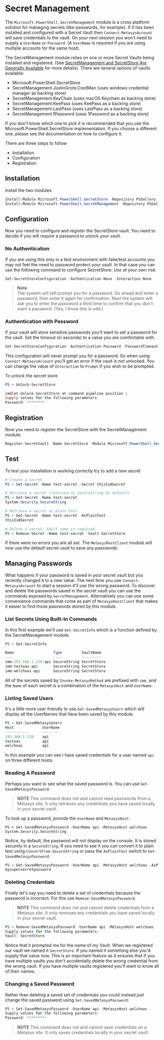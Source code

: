 # Secret Management

The `Microsoft.PowerShell.SecretManagement` module is a cross platform solution
for managing secrets (like passwords, for example). If it has been installed and
configured with a Secret Vault then `Connect-MetasysAccount` will save
credentials to the vault. On your next session you won't need to supply a
`UserName` or `Password`. (A `UserName` is required if you are using multiple
accounts for the same host).

The SecretManagement module relies on one or more Secret Vaults being installed
and registered. (See
[SecretManagement and SecretStore Are Generally Available](https://devblogs.microsoft.com/powershell/secretmanagement-and-secretstore-are-generally-available/)
for more details). There are several options of vaults available:

- Microsoft.PowerShell.SecretStore
- SecretManagement.JustinGrote.CredMan (uses windows credential manager as
  backing store)
- SecretManagement.KeyChain (uses macOS Keychain as backing store)
- SecretManagement.KeePass (uses KeePass as a backing store)
- SecretManagement.LastPass (uses LastPass as a backing store)
- SecretManagement.1Password (uses 1Password as a backing store)

If you don't know which one to pick it is recommended that you use the
Microsoft.PowerShell.SecretStore implementation. If you choose a different one,
please see the documentation on how to configure it.

There are three steps to follow

- Installation
- Configuration
- Registration

## Installation

Install the two modules

```powershell
Install-Module Microsoft.PowerShell.SecretStore -Repository PSGallery
Install-Module Microsoft.PowerShell.SecretManagement -Repository PSGallery
```

## Configuration

Now you need to configure and register the SecretStore vault. You need to decide
if you will require a password to unlock your vault.

### No Authentication

If you are using this only in a test environment with fake/test accounts you may
not feel the need to password protect your vault. In that case you can use the
following command to configure SecretStore. _Use at your own risk._

```powershell
Set-SecretStoreConfiguration -Authentication None -Interaction None
```

> **Note** \
> The system will still prompt you for a password. Go ahead and enter a password,
> then enter it again for confirmation. Next the system will ask you to enter the
> password a third time to confirm that you don't want a password. (Yes, I know this
> is odd.)

### Authentication with Password

If your vault will store sensitive passwords you'll want to set a password for
the vault. Set the timeout (in seconds) to a value you are comfortable with.

```powershell
Set-SecretStoreConfiguration -Authentication Password -PasswordTimeout 1800 -Interaction None
```

This configuration will never prompt you for a password. So when using
`Connect-MetasysAccount` you'll get an error if the vault is not unlocked. You
can change the value of `Interaction` to `Prompt` if you wish to be prompted.

To unlock the secret store

```powershell
PS > Unlock-SecretStore

cmdlet Unlock-SecretStore at command pipeline position 1
Supply values for the following parameters:
Password: ********
```

## Registration

Now you need to register the SecretStore with the SecretManagement module:

```powershell
Register-SecretVault -Name SecretStore -Module Microsoft.PowerShell.SecretStore
```

## Test

To test your installation is working correctly try to add a new secret

```powershell
# Create a secret
PS > Set-Secret -Name test-secret -Secret thisIsASecret

# Retrieve a secret (returned as SecureString by default)
PS > Get-Secret -Name test-secret
System.Security.SecureString

# Retrieve a secret as plain text
PS > Get-Secret -Name test-secret -AsPlainText
thisIsASecret

# Delete a secret, Vault name is required
PS > Remove-Secret -Name test-secret -Vault SecretStore
```

If there were no errors you are all set. The `MetasysRestClient` module will now
use the default secret vault to save any passwords.

## Managing Passwords

What happens if your password is saved in your secret vault but you recently
changed it to a new value. The next time you use `Connect-MetasysAccount` to
start a session it'll use the wrong password. To discover and delete the
passwords saved in the secret vault you can use the commands exposed by
`SecretManagement`. Alternatively you can use some convenience commands that
come as part of `MetasysRestClient` that makes it easier to find those passwords
stored by this module.

### List Secrets Using Built-In Commands

In this first example we'll use `Get-SecretInfo` which is a function defined by
the SecretManagement module:

```powershell
PS > Get-SecretInfo

Name                  Type         VaultName
----                  ----         ---------
imm:192.168.1.128:api SecureString SecretStore
imm:testoas:api       SecureString SecretStore
imm:welchoas:api      SecureString SecretStore
```

All of the secrets saved by `Invoke-MetasysMethod` are prefixed with `imm`, and
the `Name` of each secret is a combination of the `MetasysHost` and `UserName`.

### Listing Saved Users

It's a little more user friendly to use `Get-SavedMetasysUsers` which will
display all the UserNames that have been saved by this module.

```powershell
PS > Get-SavedMetasysUsers
Host             UserName
-----------      --------
192.168.1.128    api
testoas          api
welchoas         api
```

In this example you can see I have saved credentials for a user named `api` on
three different hosts.

### Reading A Password

Perhaps you want to see what the saved password is. You can use
`Get-SavedMetasysPassword`.

> **NOTE** This command does not and cannot read passwords from a Metasys site.
> It only retrieves any credentials you have saved locally in your secret vault.

To look up a password, provide the `UserName` and `MetasysHost`:

```powershell.
PS > Get-SavedMetasysPassword -UserName api -MetasysHost welchoas
System.Security.SecureString
```

Notice, by default, the password will not display on the console. It is stored
securely in a `SecureString`. If you need to see it you can convert it to plain
text using `ConvertFrom-SecureString` or pass the `AsPlainText` switch to
`Get-SavedMetasysPassword`:

```powershell
PS > Get-SavedMetasysPassword -UserName api -MetasysHost welchoas -AsPlainText
mysupersecretpassword
```

### Deleting Credentials

Finally let's say you need to delete a set of credentials because the password
is incorrect. For this use `Remove-SavedMetasysPassword`.

> **NOTE** This command does not and cannot delete credentials from a Metasys
> site. It only removes any credentials you have saved locally in your secret
> vault.

```powershell
PS > Remove-SavedMetasysPassword -UserName api -MetasysHost welchoas
Supply values for the following parameters:
Vault: SecretStore
```

Notice that it prompted me for the name of my Vault. When we registered our
vault we named it `SecretStore`. If you named it something else you'd supply
that value now. This is an important feature as it ensures that if you have
multiple vaults you don't accidentally delete the wrong credential from the
wrong vault. If you have multiple vaults registered you'll want to know all of
their names.

### Changing a Saved Password

Rather than deleting a saved set of credentials you could instead just change
the saved password using `Set-SavedMetasysPassword`:

```powershell
PS > Set-SavedMetasysPassword -UserName api -MetasysHost welchoas
Supply values for the following parameters:
Password: *********
```

> **NOTE** This command does not and cannot save credentials on a Metasys site.
> It only saves credentials locally in your secret vault.
